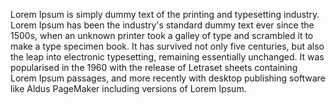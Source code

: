 Lorem Ipsum is simply dummy text of the printing and typesetting
industry. Lorem Ipsum has been the industry's standard dummy text
ever since the 1500s, when an unknown printer took a galley of type
and scrambled it to make a type specimen book. It has survived not
only five centuries, but also the leap into electronic typesetting,
remaining essentially unchanged. It was popularised in the 1960
 with the release of Letraset sheets containing Lorem Ipsum
 passages, and more recently with desktop publishing software
 like Aldus PageMaker including versions of Lorem Ipsum.